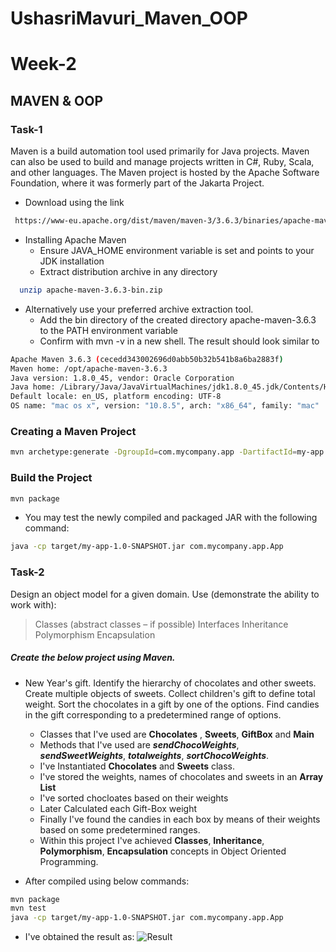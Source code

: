 # UshasriMavuri_Maven_OOP
# Week-2
## MAVEN & OOP
### Task-1

   Maven is a build automation tool used primarily for Java projects. Maven can also be used to build and manage projects written in C#, Ruby, Scala, and other languages. The Maven project is hosted by the Apache Software Foundation, where it was formerly part of the Jakarta Project.
   - Download using the link
  ```sh
   https://www-eu.apache.org/dist/maven/maven-3/3.6.3/binaries/apache-maven-3.6.3-bin.tar.gz
  ```
- Installing Apache Maven
    - Ensure JAVA_HOME environment variable is set and points to your JDK installation
    - Extract distribution archive in any directory
```sh
  unzip apache-maven-3.6.3-bin.zip
  ```
- Alternatively use your preferred archive extraction tool.
    - Add the bin directory of the created directory apache-maven-3.6.3 to the PATH environment variable
    - Confirm with mvn -v in a new shell. The result should look similar to
```sh
Apache Maven 3.6.3 (cecedd343002696d0abb50b32b541b8a6ba2883f)
Maven home: /opt/apache-maven-3.6.3
Java version: 1.8.0_45, vendor: Oracle Corporation
Java home: /Library/Java/JavaVirtualMachines/jdk1.8.0_45.jdk/Contents/Home/jre
Default locale: en_US, platform encoding: UTF-8
OS name: "mac os x", version: "10.8.5", arch: "x86_64", family: "mac"
```

### Creating a Maven Project
```sh
mvn archetype:generate -DgroupId=com.mycompany.app -DartifactId=my-app -DarchetypeArtifactId=maven-archetype-quickstart -DarchetypeVersion=1.4 -DinteractiveMode=false
```
### Build the Project
```sh
mvn package
```
- You may test the newly compiled and packaged JAR with the following command:
```sh
java -cp target/my-app-1.0-SNAPSHOT.jar com.mycompany.app.App
```

### Task-2
Design an object model for a given domain. Use (demonstrate the ability to work with):
> Classes (abstract classes – if possible)
> Interfaces
> Inheritance
> Polymorphism
> Encapsulation
##### Create the below project using Maven.
- New Year's gift. Identify the hierarchy of chocolates and other sweets. Create multiple objects of sweets. Collect children's gift to define total weight. Sort the chocolates in a gift by one of the options. Find candies in the gift corresponding to a predetermined range of options.
 
    - Classes that I've used are **Chocolates** , **Sweets**, **GiftBox** and **Main**
    - Methods that I've used are ***sendChocoWeights***, ***sendSweetWeights***, ***totalweights***, ***sortChocoWeights***.
    - I've Instantiated **Chocolates** and **Sweets** class.
    - I've stored the weights, names of chocolates and sweets in an **Array List**
    - I've sorted chocloates based on their weights
    - Later Calculated each Gift-Box weight
    - Finally I've found the candies in each box by means of their weights based on some predetermined ranges.
    - Within this project I've achieved **Classes**, **Inheritance**, **Polymorphism**, **Encapsulation** concepts in Object Oriented Programming.
- After compiled using below commands:
```sh
mvn package
mvn test
java -cp target/my-app-1.0-SNAPSHOT.jar com.mycompany.app.App
```
- I've obtained the result as:
![Result]()
